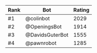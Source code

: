 Rank|Bot|Rating
---|---|---
#1|@colinbot|2029
#2|@OpeningsBot|1914
#3|@DavidsGuterBot|1555
#4|@pawnrobot|1285
